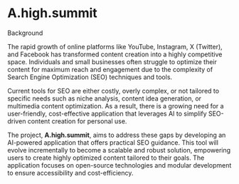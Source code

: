 # A.high.summit

Background

The rapid growth of online platforms like YouTube, Instagram, X (Twitter), and Facebook has transformed content creation into a highly competitive space. Individuals and small businesses often struggle to optimize their content for maximum reach and engagement due to the complexity of Search Engine Optimization (SEO) techniques and tools.

Current tools for SEO are either costly, overly complex, or not tailored to specific needs such as niche analysis, content idea generation, or multimedia content optimization. As a result, there is a growing need for a user-friendly, cost-effective application that leverages AI to simplify SEO-driven content creation for personal use.

The project, **A.high.summit**, aims to address these gaps by developing an AI-powered application that offers practical SEO guidance. This tool will evolve incrementally to become a scalable and robust solution, empowering users to create highly optimized content tailored to their goals. The application focuses on open-source technologies and modular development to ensure accessibility and cost-efficiency.
